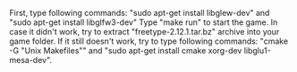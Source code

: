 First, type following commands: "sudo apt-get install libglew-dev" and "sudo apt-get install libglfw3-dev"
Type "make run" to start the game.
In case it didn't work, try to extract "freetype-2.12.1.tar.bz" archive into your game folder.
If it still doesn't work, try to type following commands: "cmake -G "Unix Makefiles"" and 
"sudo apt-get install cmake xorg-dev libglu1-mesa-dev".
